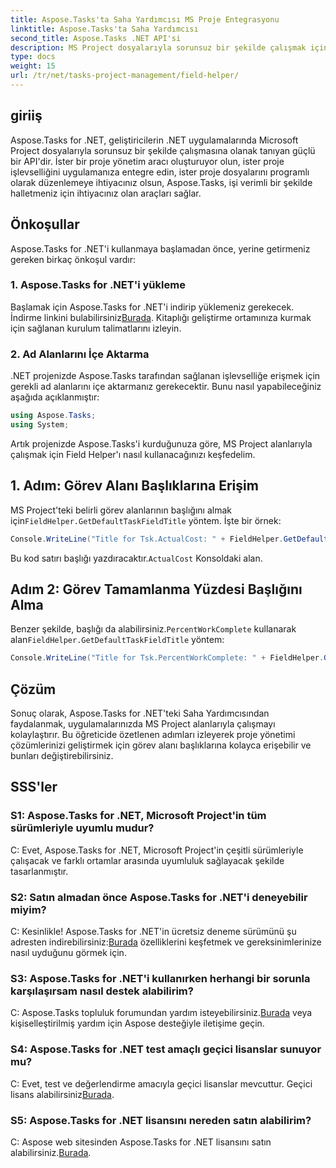 ```yaml
---
title: Aspose.Tasks'ta Saha Yardımcısı MS Proje Entegrasyonu
linktitle: Aspose.Tasks'ta Saha Yardımcısı
second_title: Aspose.Tasks .NET API'si
description: MS Project dosyalarıyla sorunsuz bir şekilde çalışmak için Aspose.Tasks for .NET'ten nasıl yararlanacağınızı öğrenin.
type: docs
weight: 15
url: /tr/net/tasks-project-management/field-helper/
---
```

## giriiş

Aspose.Tasks for .NET, geliştiricilerin .NET uygulamalarında Microsoft Project dosyalarıyla sorunsuz bir şekilde çalışmasına olanak tanıyan güçlü bir API'dir. İster bir proje yönetim aracı oluşturuyor olun, ister proje işlevselliğini uygulamanıza entegre edin, ister proje dosyalarını programlı olarak düzenlemeye ihtiyacınız olsun, Aspose.Tasks, işi verimli bir şekilde halletmeniz için ihtiyacınız olan araçları sağlar.

## Önkoşullar

Aspose.Tasks for .NET'i kullanmaya başlamadan önce, yerine getirmeniz gereken birkaç önkoşul vardır:

### 1. Aspose.Tasks for .NET'i yükleme

 Başlamak için Aspose.Tasks for .NET'i indirip yüklemeniz gerekecek. İndirme linkini bulabilirsiniz[Burada](https://releases.aspose.com/tasks/net/). Kitaplığı geliştirme ortamınıza kurmak için sağlanan kurulum talimatlarını izleyin.

### 2. Ad Alanlarını İçe Aktarma

.NET projenizde Aspose.Tasks tarafından sağlanan işlevselliğe erişmek için gerekli ad alanlarını içe aktarmanız gerekecektir. Bunu nasıl yapabileceğiniz aşağıda açıklanmıştır:

```csharp
using Aspose.Tasks;
using System;

```

Artık projenizde Aspose.Tasks'i kurduğunuza göre, MS Project alanlarıyla çalışmak için Field Helper'ı nasıl kullanacağınızı keşfedelim.

## 1. Adım: Görev Alanı Başlıklarına Erişim

 MS Project'teki belirli görev alanlarının başlığını almak için`FieldHelper.GetDefaultTaskFieldTitle` yöntem. İşte bir örnek:

```csharp
Console.WriteLine("Title for Tsk.ActualCost: " + FieldHelper.GetDefaultTaskFieldTitle(Tsk.ActualCost.KeyType));
```

 Bu kod satırı başlığı yazdıracaktır.`ActualCost` Konsoldaki alan.

## Adım 2: Görev Tamamlanma Yüzdesi Başlığını Alma

 Benzer şekilde, başlığı da alabilirsiniz.`PercentWorkComplete` kullanarak alan`FieldHelper.GetDefaultTaskFieldTitle` yöntem:

```csharp
Console.WriteLine("Title for Tsk.PercentWorkComplete: " + FieldHelper.GetDefaultTaskFieldTitle(Tsk.PercentWorkComplete.KeyType));
```

## Çözüm

Sonuç olarak, Aspose.Tasks for .NET'teki Saha Yardımcısından faydalanmak, uygulamalarınızda MS Project alanlarıyla çalışmayı kolaylaştırır. Bu öğreticide özetlenen adımları izleyerek proje yönetimi çözümlerinizi geliştirmek için görev alanı başlıklarına kolayca erişebilir ve bunları değiştirebilirsiniz.

## SSS'ler

### S1: Aspose.Tasks for .NET, Microsoft Project'in tüm sürümleriyle uyumlu mudur?

C: Evet, Aspose.Tasks for .NET, Microsoft Project'in çeşitli sürümleriyle çalışacak ve farklı ortamlar arasında uyumluluk sağlayacak şekilde tasarlanmıştır.

### S2: Satın almadan önce Aspose.Tasks for .NET'i deneyebilir miyim?

 C: Kesinlikle! Aspose.Tasks for .NET'in ücretsiz deneme sürümünü şu adresten indirebilirsiniz:[Burada](https://releases.aspose.com/) özelliklerini keşfetmek ve gereksinimlerinize nasıl uyduğunu görmek için.

### S3: Aspose.Tasks for .NET'i kullanırken herhangi bir sorunla karşılaşırsam nasıl destek alabilirim?

 C: Aspose.Tasks topluluk forumundan yardım isteyebilirsiniz.[Burada](https://forum.aspose.com/c/tasks/15) veya kişiselleştirilmiş yardım için Aspose desteğiyle iletişime geçin.

### S4: Aspose.Tasks for .NET test amaçlı geçici lisanslar sunuyor mu?

 C: Evet, test ve değerlendirme amacıyla geçici lisanslar mevcuttur. Geçici lisans alabilirsiniz[Burada](https://purchase.aspose.com/temporary-license/).

### S5: Aspose.Tasks for .NET lisansını nereden satın alabilirim?

 C: Aspose web sitesinden Aspose.Tasks for .NET lisansını satın alabilirsiniz.[Burada](https://purchase.aspose.com/buy).
